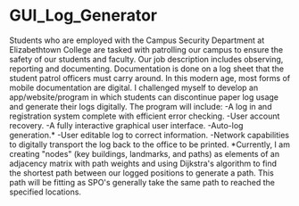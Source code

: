 # GUI_Log_Generator
Students who are employed with the Campus Security Department at Elizabethtown College are tasked with patrolling our campus to ensure the safety of our students and faculty. Our job description includes observing, reporting and documenting. Documentation is done on a log sheet that the student patrol officers must carry around.   In this modern age, most forms of mobile documentation are digital. I challenged myself to develop an app/website/program in which students can discontinue paper log usage and generate their logs digitally. The program will include: -A log in and registration system complete with efficient error checking. -User account recovery. -A fully interactive graphical user interface. -Auto-log generation.* -User editable log to correct information. -Network capabilities to digitally transport the log back to the office to be printed.  *Currently, I am creating "nodes" (key buildings, landmarks, and paths) as elements of an adjacency matrix with path weights and using Dijkstra's algorithm to find the shortest path between our logged positions to generate a path. This path will be fitting as SPO's generally take the same path to reached the specified locations.
